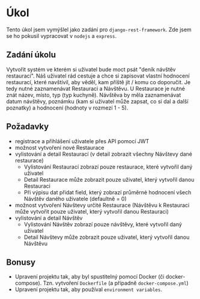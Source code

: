 # Úkol
Tento úkol jsem vymýšlel jako zadání pro `django-rest-framework`. Zde jsem se ho pokusil vypracovat v `nodejs` a `express`.
## Zadání úkolu
Vytvořit systém ve kterém si uživatel bude moct psát "deník návštěv restaurací". Náš uživatel rád cestuje a chce si zapisovat vlastní hodnocení restaurací, které navštívil, aby věděl, kam příště jít / komu co doporučit. 
Je tedy nutné zaznamenávat Restauraci a Návštěvu. U Restaurace je nutné znát název, místo, typ (typ kuchyně). Návštěva by měla zaznamenávat datum návštěvy, poznámku (kam si uživatel může zapsat, co si dal a další poznatky) a hodnocení (hodnoty v rozmezí 1 - 5).
## Požadavky
- registrace a přihlášení uživatele přes API pomocí JWT
- možnost vytvoření nové Restaurace
- vylistování a detail Restaurací (v detail zobrazit všechny Návštevy dané restaurace)
    - Vylistování Restaurací zobrazí pouze restaurace, které vytvořil daný uživatel 
    - Detail Restaurace může zobrazit pouze uživatel, který vytvořil danou Restauraci
    - Při výpisu dat přidat field, který zobrazí průměrné hodnocení všech Návštěv daného uživatele (defaultně = 0)
- možnost vytvoření Návštevy určité Restaurace (Návštěvu k Restauraci může vytvořit pouze uživatel, který vytvořil danou Restauraci)
- vylistování a detail Návštěv
    - Vylistování Návštěv zobrazí pouze návštěvy, které vytvořil daný uživatel 
    - Detail Návštevy může zobrazit pouze uživatel, který vytvořil danou Návštěvu
## Bonusy
- Upravení projektu tak, aby byl spustitelný pomocí Docker (či docker-compose). Tzn. vytvoření `Dockerfile` (a případně `docker-compose.yml`)
- Upravení projektu tak, aby používal `environment variables`.